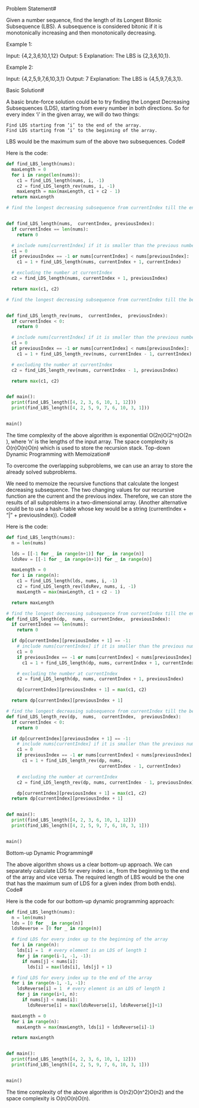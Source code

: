 Problem Statement#

Given a number sequence, find the length of its Longest Bitonic Subsequence (LBS). A subsequence is considered bitonic if it is monotonically increasing and then monotonically decreasing.

Example 1:

Input: {4,2,3,6,10,1,12}
Output: 5
Explanation: The LBS is {2,3,6,10,1}.

Example 2:

Input: {4,2,5,9,7,6,10,3,1}
Output: 7
Explanation: The LBS is {4,5,9,7,6,3,1}.

Basic Solution#

A basic brute-force solution could be to try finding the Longest Decreasing Subsequences (LDS), starting from every number in both directions. So for every index ‘i’ in the given array, we will do two things:

    Find LDS starting from ‘i’ to the end of the array.
    Find LDS starting from ‘i’ to the beginning of the array.

LBS would be the maximum sum of the above two subsequences.
Code#

Here is the code:

```py
def find_LBS_length(nums):
  maxLength = 0
  for i in range(len(nums)):
    c1 = find_LDS_length(nums, i, -1)
    c2 = find_LDS_length_rev(nums, i, -1)
    maxLength = max(maxLength, c1 + c2 - 1)
  return maxLength

# find the longest decreasing subsequence from currentIndex till the end of the array


def find_LDS_length(nums,  currentIndex, previousIndex):
  if currentIndex == len(nums):
    return 0

  # include nums[currentIndex] if it is smaller than the previous number
  c1 = 0
  if previousIndex == -1 or nums[currentIndex] < nums[previousIndex]:
    c1 = 1 + find_LDS_length(nums, currentIndex + 1, currentIndex)

  # excluding the number at currentIndex
  c2 = find_LDS_length(nums, currentIndex + 1, previousIndex)

  return max(c1, c2)

# find the longest decreasing subsequence from currentIndex till the beginning of the array


def find_LDS_length_rev(nums,  currentIndex,  previousIndex):
  if currentIndex < 0:
    return 0

  # include nums[currentIndex] if it is smaller than the previous number
  c1 = 0
  if previousIndex == -1 or nums[currentIndex] < nums[previousIndex]:
    c1 = 1 + find_LDS_length_rev(nums, currentIndex - 1, currentIndex)

  # excluding the number at currentIndex
  c2 = find_LDS_length_rev(nums, currentIndex - 1, previousIndex)

  return max(c1, c2)


def main():
  print(find_LBS_length([4, 2, 3, 6, 10, 1, 12]))
  print(find_LBS_length([4, 2, 5, 9, 7, 6, 10, 3, 1]))


main()
```

The time complexity of the above algorithm is exponential O(2n)O(2^n)O(2​n​​), where ‘n’ is the lengths of the input array. The space complexity is O(n)O(n)O(n) which is used to store the recursion stack.
Top-down Dynamic Programming with Memoization#

To overcome the overlapping subproblems, we can use an array to store the already solved subproblems.

We need to memoize the recursive functions that calculate the longest decreasing subsequence. The two changing values for our recursive function are the current and the previous index. Therefore, we can store the results of all subproblems in a two-dimensional array. (Another alternative could be to use a hash-table whose key would be a string (currentIndex + “|” + previousIndex)).
Code#

Here is the code:

```py
def find_LBS_length(nums):
  n = len(nums)

  lds = [[-1 for _ in range(n+1)] for _ in range(n)]
  ldsRev = [[-1 for _ in range(n+1)] for _ in range(n)]

  maxLength = 0
  for i in range(n):
    c1 = find_LDS_length(lds, nums, i, -1)
    c2 = find_LDS_length_rev(ldsRev, nums, i, -1)
    maxLength = max(maxLength, c1 + c2 - 1)

  return maxLength

# find the longest decreasing subsequence from currentIndex till the end of the array
def find_LDS_length(dp,  nums,  currentIndex,  previousIndex):
  if currentIndex == len(nums):
    return 0

  if dp[currentIndex][previousIndex + 1] == -1:
    # include nums[currentIndex] if it is smaller than the previous number
    c1 = 0
    if previousIndex == -1 or nums[currentIndex] < nums[previousIndex]:
      c1 = 1 + find_LDS_length(dp, nums, currentIndex + 1, currentIndex)

    # excluding the number at currentIndex
    c2 = find_LDS_length(dp, nums, currentIndex + 1, previousIndex)

    dp[currentIndex][previousIndex + 1] = max(c1, c2)

  return dp[currentIndex][previousIndex + 1]

# find the longest decreasing subsequence from currentIndex till the beginning of the array
def find_LDS_length_rev(dp,  nums,  currentIndex,  previousIndex):
  if currentIndex < 0:
    return 0

  if dp[currentIndex][previousIndex + 1] == -1:
    # include nums[currentIndex] if it is smaller than the previous number
    c1 = 0
    if previousIndex == -1 or nums[currentIndex] < nums[previousIndex]:
      c1 = 1 + find_LDS_length_rev(dp, nums,
                                   currentIndex - 1, currentIndex)

    # excluding the number at currentIndex
    c2 = find_LDS_length_rev(dp, nums, currentIndex - 1, previousIndex)

    dp[currentIndex][previousIndex + 1] = max(c1, c2)
  return dp[currentIndex][previousIndex + 1]


def main():
  print(find_LBS_length([4, 2, 3, 6, 10, 1, 12]))
  print(find_LBS_length([4, 2, 5, 9, 7, 6, 10, 3, 1]))


main()
```

Bottom-up Dynamic Programming#

The above algorithm shows us a clear bottom-up approach. We can separately calculate LDS for every index i.e., from the beginning to the end of the array and vice versa. The required length of LBS would be the one that has the maximum sum of LDS for a given index (from both ends).
Code#

Here is the code for our bottom-up dynamic programming approach:

```py
def find_LBS_length(nums):
  n = len(nums)
  lds = [0 for _ in range(n)]
  ldsReverse = [0 for _ in range(n)]

  # find LDS for every index up to the beginning of the array
  for i in range(n):
    lds[i] = 1  # every element is an LDS of length 1
    for j in range(i-1, -1, -1):
      if nums[j] < nums[i]:
        lds[i] = max(lds[i], lds[j] + 1)

  # find LDS for every index up to the end of the array
  for i in range(n-1, -1, -1):
    ldsReverse[i] = 1  # every element is an LDS of length 1
    for j in range(i+1, n):
      if nums[j] < nums[i]:
        ldsReverse[i] = max(ldsReverse[i], ldsReverse[j]+1)

  maxLength = 0
  for i in range(n):
    maxLength = max(maxLength, lds[i] + ldsReverse[i]-1)

  return maxLength


def main():
  print(find_LBS_length([4, 2, 3, 6, 10, 1, 12]))
  print(find_LBS_length([4, 2, 5, 9, 7, 6, 10, 3, 1]))


main()

```

The time complexity of the above algorithm is O(n2)O(n^2)O(n​2​​) and the space complexity is O(n)O(n)O(n).

```py

```
